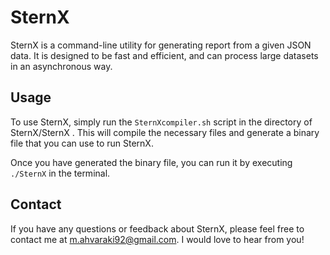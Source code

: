 SternX
======

SternX is a command-line utility for generating report from a given JSON data. It is designed to be fast and efficient, and can process large datasets in an asynchronous way.

Usage
-----

To use SternX, simply run the `SternXcompiler.sh` script in the directory of SternX/SternX . This will compile the necessary files and generate a binary file that you can use to run SternX.

Once you have generated the binary file, you can run it by executing `./SternX` in the terminal. 

Contact
--------

If you have any questions or feedback about SternX, please feel free to contact me at m.ahvaraki92@gmail.com. I would love to hear from you!
